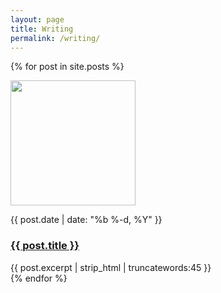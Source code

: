 ```yaml
---
layout: page
title: Writing
permalink: /writing/
---
```


{% for post in site.posts %}
<div class="">
        <div class="flex flex-center mb2">
            <img src="{{ post.thumbnail }}" width="200" height="200" class="flex-none mr2">
            <div class="flex-auto">
                <p class="mid-gray mb0 caps h6">{{ post.date | date: "%b %-d, %Y" }}</p>
                <a class="" href="{{ post.url | prepend: site.baseurl }}"><h3 class="mt0">{{ post.title }}</h3></a>
                {{ post.excerpt | strip_html | truncatewords:45 }}
            </div>
        </div>
</div>
{% endfor %}
